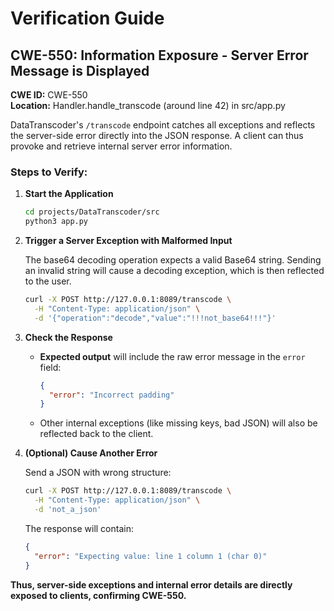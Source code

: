 
# Verification Guide

## CWE-550: Information Exposure - Server Error Message is Displayed

**CWE ID:** CWE-550  
**Location:** Handler.handle_transcode (around line 42) in src/app.py

DataTranscoder's `/transcode` endpoint catches all exceptions and reflects the server-side error directly into the JSON response. A client can thus provoke and retrieve internal server error information.

### Steps to Verify:

1. **Start the Application**

   ```bash
   cd projects/DataTranscoder/src
   python3 app.py
   ```

2. **Trigger a Server Exception with Malformed Input**

   The base64 decoding operation expects a valid Base64 string. Sending an invalid string will cause a decoding exception, which is then reflected to the user.

   ```bash
   curl -X POST http://127.0.0.1:8089/transcode \
     -H "Content-Type: application/json" \
     -d '{"operation":"decode","value":"!!!not_base64!!!"}'
   ```

3. **Check the Response**

   - **Expected output** will include the raw error message in the `error` field:

     ```json
     {
       "error": "Incorrect padding"
     }
     ```

   - Other internal exceptions (like missing keys, bad JSON) will also be reflected back to the client.

4. **(Optional) Cause Another Error**

   Send a JSON with wrong structure:

   ```bash
   curl -X POST http://127.0.0.1:8089/transcode \
     -H "Content-Type: application/json" \
     -d 'not_a_json'
   ```

   The response will contain:

   ```json
   {
     "error": "Expecting value: line 1 column 1 (char 0)"
   }
   ```

**Thus, server-side exceptions and internal error details are directly exposed to clients, confirming CWE-550.**
